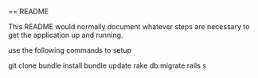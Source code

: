 == README

This README would normally document whatever steps are necessary to get the
application up and running.

use the following commands to setup

git clone
bundle install
bundle update
rake db:migrate
rails s
